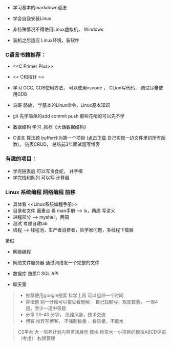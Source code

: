 * 学习基本的markdown语法

* 学会自我安装Linux

* 非特殊情况不得使用Linux虚拟机， Windows

* 装机之后适应 Linux环境，装软件

### C语言书籍推荐：

* <\<C Primer Plus>>
* << C和指针 >>

* 学习 GCC, GDB使用方法， 可以使用vscode ， CLion写代码， 调试尽量使用GDB
* 鸟哥 弱放， 学基本的Linux命令，Linux基本知识
* git 先学简单的add commit push 那些花哨的可以先不学

* 数据结构 学习 ,推荐《大话数据结构》


* C语言 算法题  buffer作为第一个项目 ([点击下载](http://192.168.30.175/s/bK5R9Y7qi2sTQMR) 自己实现一边文件里的所有函数)， 链表CRUD， 总结前3年面试题写博客

### 有趣的项目： 

* 学完链表后 可以写贪食蛇， 井字棋 
* 学完栈和队列 可以写 计算器  

### Linux 系统编程 网络编程 前移

* 具体看  <<Linux系统编程手册>> 
* 目录和文件 画重点   看 man手册   -->    ls，两周  写讲义
* 进程部分  -->  myshell，两周  
* 测试  考虑自建lab 
* 线程   -->  线程池，生产者消费者，哲学家问题，多线程下载器

暑假

* 网络编程

* 网络文件服务器  通过网络发一个完整的文件

* 数据库 熟悉C SQL  API

* 聊天室



> * 推荐使用google搜索  科学上网  可以组织一个时间
> * 算法题  刚一开始可以接受看题解， 自己找题写，规定数量， 一周4道，至少一道中等题
> * 分享 20-40 分钟， 思维风暴，技术交流
> * 博客 推荐写博客， 不强制数量 ，看质量，不能水

> CS平台 大一培养计划内容灵活展示  模块 检查大一小项目的模块ABCD评语（考虑）  权限管理

